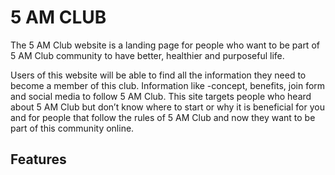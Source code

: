 # 5 AM CLUB 


The 5 AM Club website is a landing page for people who want to be part of 5 AM Club community to have better, healthier and purposeful life.

Users of this website will be able to find all the information they need to become a member of this club. Information like -concept, benefits, join form and social media to follow 5 AM Club. This site targets people who heard about 5 AM Club but don’t know where to start or why it is beneficial for you and for people that follow the rules of 5 AM Club and now they want to be part of this community online.

## Features
